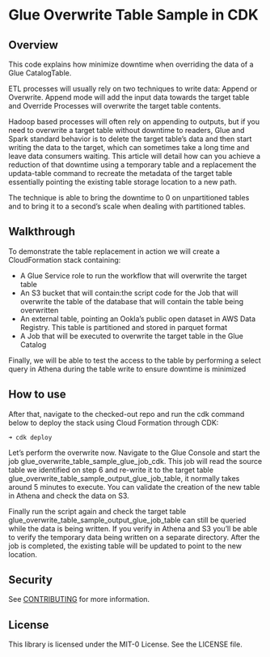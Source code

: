 # Glue Overwrite Table Sample in CDK

## Overview
This code explains how minimize downtime when overriding the data of a Glue CatalogTable. 

ETL processes will usually rely on two techniques to write data: Append or Overwrite. Append mode will add the input data towards the target table and Override Processes will overwrite the target table contents. 

Hadoop based processes will often rely on appending to outputs, but if you need to overwrite a target table without downtime to readers, Glue and Spark standard behavior is to delete the target table’s data and then start writing the data to the target, which can sometimes take a long time and leave data consumers waiting. This article will detail how can you achieve a reduction of that downtime using a temporary table and a replacement the updata-table command to recreate the metadata of the target table essentially pointing the existing table storage location to a new path.

The technique is able to bring the downtime to 0 on unpartitioned tables and to bring it to a second’s scale when dealing with partitioned tables.

## Walkthrough
To demonstrate the table replacement in action we will create a CloudFormation stack containing:

- A Glue Service role to run the workflow that will overwrite the target table
- An S3 bucket that will contain:the script code for the Job that will overwrite the table of the database that will contain the table being overwritten 
- An external table, pointing an Ookla’s public open dataset in AWS Data Registry. This table is partitioned and stored in parquet format 
- A Job that will be executed to overwrite the target table in the Glue Catalog

Finally, we will be able to test the access to the table by performing a select query in Athena during the table write to ensure downtime is minimized

## How to use

After that, navigate to the checked-out repo and run the cdk command below to deploy the stack using Cloud Formation through CDK:
```
➜ cdk deploy
```

Let’s perform the overwrite now. Navigate to the Glue Console and start the job glue_overwrite_table_sample_glue_job_cdk. This job will read the source table we identified on step 6 and re-write it to the target table glue_overwrite_table_sample_output_glue_job_table, it normally takes around 5 minutes to execute. You can validate the creation of the new table in Athena and check the data on S3.

Finally run the script again and check the target table glue_overwrite_table_sample_output_glue_job_table can still be queried while the data is being written. If you verify in Athena and S3 you’ll be able to verify the temporary data being written on a separate directory. After the job is completed, the existing table will be updated to point to the new location. 

## Security

See [CONTRIBUTING](CONTRIBUTING.md#security-issue-notifications) for more information.

## License

This library is licensed under the MIT-0 License. See the LICENSE file.
